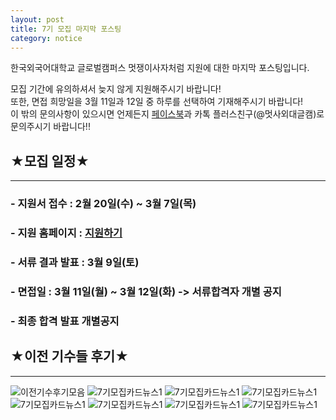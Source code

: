 ```yaml
---
layout: post
title: 7기 모집 마지막 포스팅
category: notice
---
```


한국외국어대학교 글로벌캠퍼스 멋쟁이사자처럼 지원에 대한 마지막 포스팅입니다.  

모집 기간에 유의하셔서 늦지 않게 지원해주시기 바랍니다!  
또한, 면접 희망일을 3월 11일과 12일 중 하루를 선택하여 기재해주시기 바랍니다!  
이 밖의 문의사항이 있으시면 언제든지 [페이스북](https://web.facebook.com/likelionhufs/?ref=bookmarks)과 카톡 플러스친구(@멋사외대글캠)로 문의주시기 바랍니다!!  
  
  
## ★모집 일정★
* * *
### - 지원서 접수 : 2월 20일(수) ~ 3월 7일(목)
### - 지원 홈페이지 : [지원하기](https://apply.likelion.org/)
### - 서류 결과 발표 : 3월 9일(토)
### - 면접일 : 3월 11일(월) ~ 3월 12일(화) -> 서류합격자 개별 공지
### - 최종 합격 발표 개별공지


## ★이전 기수들 후기★
* * *
![이전기수후기모음](https://user-images.githubusercontent.com/37537330/53645770-f117f080-3c7c-11e9-9dd6-85549e828f3c.png)
![7기모집카드뉴스1](https://user-images.githubusercontent.com/37537330/53645776-f4ab7780-3c7c-11e9-9236-ed0e1f4562d7.png)
![7기모집카드뉴스1](https://user-images.githubusercontent.com/37537330/53645782-f70dd180-3c7c-11e9-884c-321eb9570b97.png)
![7기모집카드뉴스1](https://user-images.githubusercontent.com/37537330/53645786-f9702b80-3c7c-11e9-9866-fdc2894142e8.png)
![7기모집카드뉴스1](https://user-images.githubusercontent.com/37537330/53645791-fc6b1c00-3c7c-11e9-85f2-cdc9e34d6617.png)
![7기모집카드뉴스1](https://user-images.githubusercontent.com/37537330/53645794-ff660c80-3c7c-11e9-8305-18eff7c0e663.png)
![7기모집카드뉴스1](https://user-images.githubusercontent.com/37537330/53676387-ded19d00-3ce4-11e9-9295-dd54bffeba1d.png)
![7기모집카드뉴스1](https://user-images.githubusercontent.com/37537330/53645831-1a388100-3c7d-11e9-93ad-baeb61b2055e.png)
